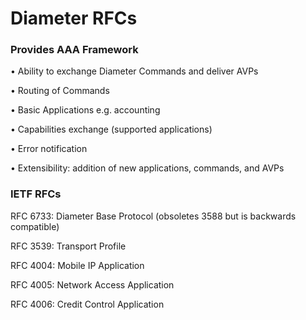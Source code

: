 # Diameter RFCs

### Provides AAA Framework&#x20;

• Ability to exchange Diameter Commands and deliver AVPs&#x20;

• Routing of Commands&#x20;

• Basic Applications e.g. accounting&#x20;

• Capabilities exchange (supported applications)&#x20;

• Error notification&#x20;

• Extensibility: addition of new applications, commands, and AVPs

### IETF RFCs

RFC 6733: Diameter Base Protocol (obsoletes 3588 but is backwards compatible)&#x20;

RFC 3539: Transport Profile&#x20;

RFC 4004: Mobile IP Application&#x20;

RFC 4005: Network Access Application&#x20;

RFC 4006: Credit Control Application
